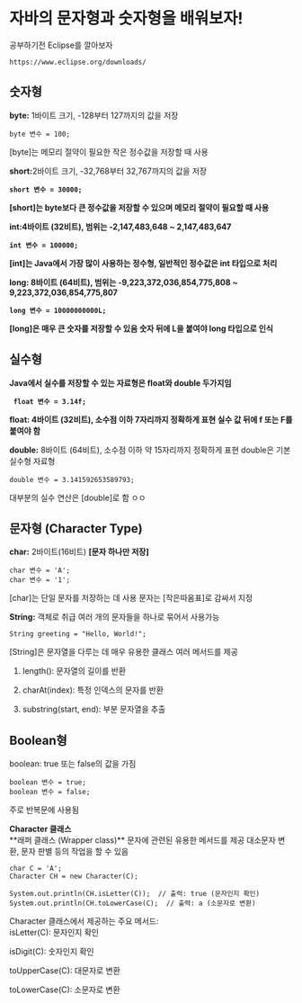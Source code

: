 # 자바의 문자형과 숫자형을 배워보자!

공부하기전 Eclipse를 깔아보자
```link
https://www.eclipse.org/downloads/
```

## 숫자형


<b>byte:</b> 1바이트 크기, -128부터 127까지의 값을 저장<br>
```class
byte 변수 = 100;
```
[byte]는 메모리 절약이 필요한 작은 정수값을 저장할 때 사용
<p></p>

<b>short:</b>2바이트 크기, -32,768부터 32,767까지의 값을 저장<b>
```class
short 변수 = 30000;
```
[short]는 byte보다 큰 정수값을 저장할 수 있으며 메모리 절약이 필요할 때 사용
<p></p>

<b>int:</b>4바이트 (32비트), 범위는 -2,147,483,648 ~ 2,147,483,647
```class
int 변수 = 100000;
```
[int]는 Java에서 가장 많이 사용하는 정수형, 일반적인 정수값은 int 타입으로 처리
<p></p>

<b>long:</b> 8바이트 (64비트), 범위는 -9,223,372,036,854,775,808 ~ 9,223,372,036,854,775,807
```class
long 변수 = 10000000000L;
```
[long]은 매우 큰 숫자를 저장할 수 있음 숫자 뒤에 L을 붙여야 long 타입으로 인식

## 실수형
Java에서 실수를 저장할 수 있는 자료형은 float와 double 두가지임
```class
 float 변수 = 3.14f;
```
<b>float:</b> 4바이트 (32비트), 소수점 이하 7자리까지 정확하게 표현 실수 값 뒤에 f 또는 F를 붙여야 함
<p></p>

<b></b>double:</b> 8바이트 (64비트), 소수점 이하 약 15자리까지 정확하게 표현 double은 기본 실수형 자료형
```class
double 변수 = 3.141592653589793;
```
대부분의 실수 연산은 [double]로 함 ㅇㅇ

## 문자형 (Character Type)
<b>char:</b> 2바이트(16비트) <b>[문자 하나만 저장]</b>
```class
char 변수 = 'A';
char 변수 = '1';
```
[char]는 단일 문자를 저장하는 데 사용 문자는 [작은따옴표]로 감싸서 지정
<p></p>

<b>String:</b> 객체로 취급 여러 개의 문자들을 하나로 묶어서 사용가능
```class
String greeting = "Hello, World!";
```
[String]은 문자열을 다루는 데 매우 유용한 클래스 여러 메서드를 제공<br>

1. length(): 문자열의 길이를 반환<br>

2. charAt(index): 특정 인덱스의 문자를 반환<br>

3. substring(start, end): 부분 문자열을 추출<br>

## Boolean형
boolean: true 또는 false의 값을 가짐
```class
boolean 변수 = true;
boolean 변수 = false;
```
주로 반복문에 사용됨
<P></P>
<b>Character 클래스</b><br>
 **래퍼 클래스 (Wrapper class)** 문자에 관련된 유용한 메서드를 제공  대소문자 변환, 문자 판별 등의 작업을 할 수 있음
 
```class
char C = 'A';
Character CH = new Character(C);

System.out.println(CH.isLetter(C));  // 출력: true (문자인지 확인)
System.out.println(CH.toLowerCase(C);  // 출력: a (소문자로 변환)
```
Character 클래스에서 제공하는 주요 메서드:<br>
isLetter(C): 문자인지 확인<br>

isDigit(C): 숫자인지 확인<br>

toUpperCase(C): 대문자로 변환<br>

toLowerCase(C): 소문자로 변환<br>















